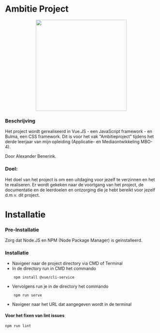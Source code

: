 # Ambitie Project
<p align="center"><img src="https://i.imgur.com/8P8yYJ8.png" width="300" height="300"></p>

### Beschrijving

Het project wordt gerealiseerd in Vue.JS - een JavaScript framework - en Bulma, een CSS framework. Dit is voor het vak "Ambitieproject" tijdens het derde leerjaar van mijn opleiding (Applicatie- en Mediaontwikkeling MBO-4). 

Door Alexander Benerink.

### Doel:

Het doel van het project is om een uitdaging voor jezelf te verzinnen en het te realiseren. Er wordt gekeken naar de voortgang van het project, de documentatie en de leerdoelen en ontzorging die je hebt bereikt voor jezelf d.m.v. dit project.

# Installatie

### Pre-Installatie

Zorg dat Node.JS en NPM (Node Package Manager) is geinstalleerd.

### Installatie
* Navigeer naar de project directory via CMD of Terminal
* In de directory run in CMD het commando
```
    npm install @vue/cli-service
```
* Vervolgens run je in de directory het commando
```
    npm run serve 
```
* Navigeer naar het URL dat aangegeven wordt in de terminal

#### Voor het fixen van lint issues

```
npm run lint
```
